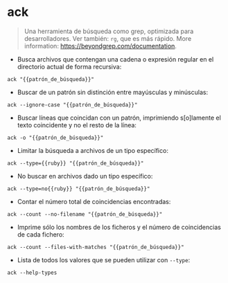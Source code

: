 # ack

> Una herramienta de búsqueda como grep, optimizada para desarrolladores.
> Ver también: `rg`, que es más rápido.
> More information: <https://beyondgrep.com/documentation>.

- Busca archivos que contengan una cadena o expresión regular en el directorio actual de forma recursiva:

`ack "{{patrón_de_búsqueda}}"`

- Buscar de un patrón sin distinción entre mayúsculas y minúsculas:

`ack --ignore-case "{{patrón_de_búsqueda}}"`

- Buscar líneas que coincidan con un patrón, imprimiendo s[o]lamente el texto coincidente y no el resto de la línea:

`ack -o "{{patrón_de_búsqueda}}"`

- Limitar la búsqueda a archivos de un tipo específico:

`ack --type={{ruby}} "{{patrón_de_búsqueda}}"`

- No buscar en archivos dado un tipo específico:

`ack --type=no{{ruby}} "{{patrón_de_búsqueda}}"`

- Contar el número total de coincidencias encontradas:

`ack --count --no-filename "{{patrón_de_búsqueda}}"`

- Imprime sólo los nombres de los ficheros y el número de coincidencias de cada fichero:

`ack --count --files-with-matches "{{patrón_de_búsqueda}}"`

- Lista de todos los valores que se pueden utilizar con `--type`:

`ack --help-types`
